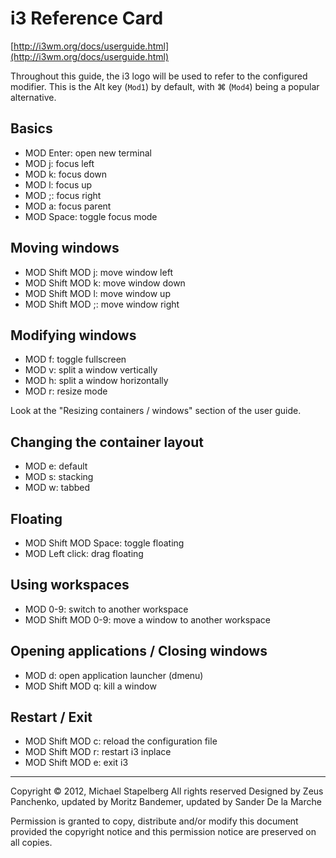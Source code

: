 # i3 Reference Card

[http://i3wm.org/docs/userguide.html](http://i3wm.org/docs/userguide.html)

Throughout this guide, the i3 logo will be used to refer to the configured modifier. This is the Alt key (`Mod1`) by default, with ⌘ (`Mod4`) being a popular alternative.

## Basics

- MOD Enter: open new terminal
- MOD j: focus left
- MOD k: focus down
- MOD l: focus up
- MOD ;: focus right
- MOD a: focus parent
- MOD Space: toggle focus mode

## Moving windows

- MOD Shift MOD j: move window left
- MOD Shift MOD k: move window down
- MOD Shift MOD l: move window up
- MOD Shift MOD ;: move window right

## Modifying windows

- MOD f: toggle fullscreen
- MOD v: split a window vertically
- MOD h: split a window horizontally
- MOD r: resize mode

Look at the "Resizing containers / windows" section of the user guide.

## Changing the container layout

- MOD e: default
- MOD s: stacking
- MOD w: tabbed

## Floating

- MOD Shift MOD Space: toggle floating
- MOD Left click: drag floating

## Using workspaces

- MOD 0-9: switch to another workspace
- MOD Shift MOD 0-9: move a window to another workspace

## Opening applications / Closing windows

- MOD d: open application launcher (dmenu)
- MOD Shift MOD q: kill a window

## Restart / Exit

- MOD Shift MOD c: reload the configuration file
- MOD Shift MOD r: restart i3 inplace
- MOD Shift MOD e: exit i3

---

Copyright © 2012, Michael Stapelberg
All rights reserved
Designed by Zeus Panchenko, updated by Moritz Bandemer, updated by Sander De la Marche

Permission is granted to copy, distribute and/or modify this document provided the copyright notice and this permission notice are preserved on all copies.
